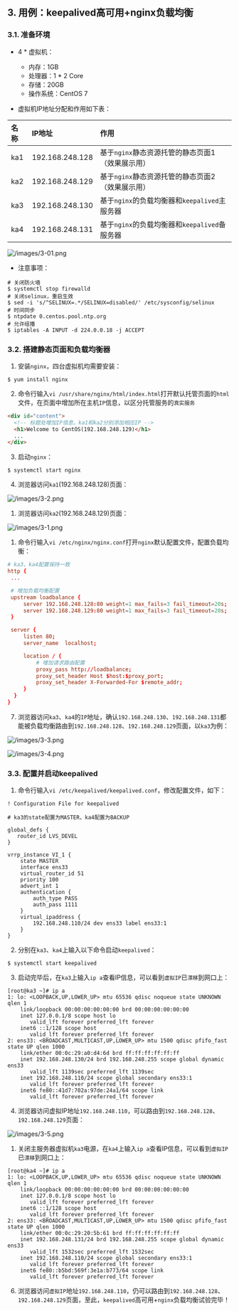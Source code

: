 ## 3. 用例：keepalived高可用+nginx负载均衡

### 3.1. 准备环境

* 4 * 虚拟机：
  * 内存：1GB
  * 处理器：1 * 2 Core
  * 存储：20GB
  * 操作系统：CentOS 7

* 虚拟机IP地址分配和作用如下表：

| 名称 |     IP地址      | 作用 |
| :--- | :-------------- | :--- |
| ka1  | 192.168.248.128 | 基于`nginx`静态资源托管的静态页面1（效果展示用） |
| ka2  | 192.168.248.129 | 基于`nginx`静态资源托管的静态页面2（效果展示用） |
| ka3  | 192.168.248.130 | 基于`nginx`的负载均衡器和`keepalived`主服务器 |
| ka4  | 192.168.248.131 | 基于`nginx`的负载均衡器和`keepalived`备服务器 |

![/images/3-01.png](./images/3-01.png)

* 注意事项：

```shell
# 关闭防火墙
$ systemctl stop firewalld
# 关闭selinux，重启生效
$ sed -i 's/^SELINUX=.*/SELINUX=disabled/' /etc/sysconfig/selinux
# 时间同步
$ ntpdate 0.centos.pool.ntp.org
# 允许组播
$ iptables -A INPUT -d 224.0.0.18 -j ACCEPT
```

### 3.2. 搭建静态页面和负载均衡器

1. 安装`nginx`，四台虚拟机均需要安装：

```
$ yum install nginx
```

2. 命令行输入`vi /usr/share/nginx/html/index.html`打开默认托管页面的`html`文件，在页面中增加所在主机`IP`信息，以区分托管服务的`真实服务`

```html
<div id="content">
  <!-- 标题处增加IP信息，ka1和ka2分别添加相应IP -->
  <h1>Welcome to CentOS(192.168.248.129)</h1>
  ...
</div>
```

3. 启动`nginx`：

```
$ systemctl start nginx
```

4. 浏览器访问`ka1`(192.168.248.128)页面：

![/images/3-2.png](./images/3-2.png)

1. 浏览器访问`ka2`(192.168.248.129)页面：

![/images/3-1.png](./images/3-1.png)

1. 命令行输入`vi /etc/nginx/nginx.conf`打开`nginx`默认配置文件，配置负载均衡：

```conf
# ka3、ka4配置保持一致
http {
 ...

 # 增加负载均衡配置
 upstream loadbalance {
     server 192.168.248.128:80 weight=1 max_fails=3 fail_timeout=20s;
     server 192.168.248.129:80 weight=1 max_fails=3 fail_timeout=20s;
 }

 server {
     listen 80;
     server_name  localhost;

     location / {
         # 增加请求路由配置
         proxy_pass http://loadbalance;
         proxy_set_header Host $host:$proxy_port;
         proxy_set_header X-Forwarded-For $remote_addr;
     }
  }
}
```

7. 浏览器访问`ka3`、`ka4`的`IP`地址，确认`192.168.248.130`、`192.168.248.131`都能被负载均衡路由到`192.168.248.128`、`192.168.248.129`页面，以`ka3`为例：

![/images/3-3.png](./images/3-3.png)

![/images/3-4.png](./images/3-4.png)

### 3.3. 配置并启动keepalived

1. 命令行输入`vi /etc/keepalived/keepalived.conf`，修改配置文件，如下：

```
! Configuration File for keepalived

# ka3的state配置为MASTER，ka4配置为BACKUP

global_defs {
   router_id LVS_DEVEL
}

vrrp_instance VI_1 {
    state MASTER
    interface ens33
    virtual_router_id 51
    priority 100
    advert_int 1
    authentication {
        auth_type PASS
        auth_pass 1111
    }
    virtual_ipaddress {
        192.168.248.110/24 dev ens33 label ens33:1
    }
}
```

2. 分别在`ka3`、`ka4`上输入以下命令启动`keepalived`：

```
$ systemctl start keepalived
```

3. 启动完毕后，在`ka3`上输入`ip a`查看IP信息，可以看到`虚拟IP`已`漂移`到网口上：

```shell
[root@ka3 ~]# ip a
1: lo: <LOOPBACK,UP,LOWER_UP> mtu 65536 qdisc noqueue state UNKNOWN qlen 1
    link/loopback 00:00:00:00:00:00 brd 00:00:00:00:00:00
    inet 127.0.0.1/8 scope host lo
       valid_lft forever preferred_lft forever
    inet6 ::1/128 scope host 
       valid_lft forever preferred_lft forever
2: ens33: <BROADCAST,MULTICAST,UP,LOWER_UP> mtu 1500 qdisc pfifo_fast state UP qlen 1000
    link/ether 00:0c:29:a0:d4:6d brd ff:ff:ff:ff:ff:ff
    inet 192.168.248.130/24 brd 192.168.248.255 scope global dynamic ens33
       valid_lft 1139sec preferred_lft 1139sec
    inet 192.168.248.110/24 scope global secondary ens33:1
       valid_lft forever preferred_lft forever
    inet6 fe80::41d7:702a:97de:24a1/64 scope link 
       valid_lft forever preferred_lft forever
```

4. 浏览器访问虚拟IP地址`192.168.248.110`，可以路由到`192.168.248.128`、`192.168.248.129`页面：

![/images/3-5.png](./images/3-5.png)

1. 关闭主服务器虚拟机`ka3`电源，在`ka4`上输入`ip a`查看IP信息，可以看到`虚拟IP`已`漂移`到网口上：

```shell
[root@ka4 ~]# ip a
1: lo: <LOOPBACK,UP,LOWER_UP> mtu 65536 qdisc noqueue state UNKNOWN qlen 1
    link/loopback 00:00:00:00:00:00 brd 00:00:00:00:00:00
    inet 127.0.0.1/8 scope host lo
       valid_lft forever preferred_lft forever
    inet6 ::1/128 scope host 
       valid_lft forever preferred_lft forever
2: ens33: <BROADCAST,MULTICAST,UP,LOWER_UP> mtu 1500 qdisc pfifo_fast state UP qlen 1000
    link/ether 00:0c:29:20:5b:61 brd ff:ff:ff:ff:ff:ff
    inet 192.168.248.131/24 brd 192.168.248.255 scope global dynamic ens33
       valid_lft 1532sec preferred_lft 1532sec
    inet 192.168.248.110/24 scope global secondary ens33:1
       valid_lft forever preferred_lft forever
    inet6 fe80::b5bd:569f:3e1a:b773/64 scope link 
       valid_lft forever preferred_lft forever
```

6. 浏览器访问`虚拟IP`地址`192.168.248.110`，仍可以路由到`192.168.248.128`、`192.168.248.129`页面，至此，`keepalived`高可用+`nginx`负载均衡试验完毕！
